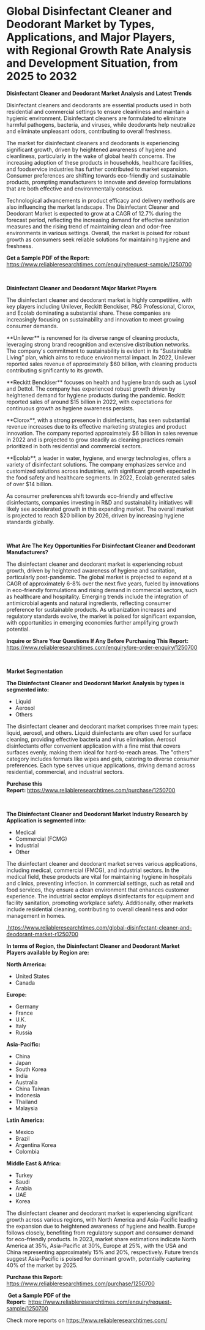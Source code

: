 <p><h1>Global Disinfectant Cleaner and Deodorant Market by Types, Applications, and Major Players, with Regional Growth Rate Analysis and Development Situation, from 2025 to 2032</h1></p><p><strong>Disinfectant Cleaner and Deodorant Market Analysis and Latest Trends</strong></p>
<p><p>Disinfectant cleaners and deodorants are essential products used in both residential and commercial settings to ensure cleanliness and maintain a hygienic environment. Disinfectant cleaners are formulated to eliminate harmful pathogens, bacteria, and viruses, while deodorants help neutralize and eliminate unpleasant odors, contributing to overall freshness.</p><p>The market for disinfectant cleaners and deodorants is experiencing significant growth, driven by heightened awareness of hygiene and cleanliness, particularly in the wake of global health concerns. The increasing adoption of these products in households, healthcare facilities, and foodservice industries has further contributed to market expansion. Consumer preferences are shifting towards eco-friendly and sustainable products, prompting manufacturers to innovate and develop formulations that are both effective and environmentally conscious.</p><p>Technological advancements in product efficacy and delivery methods are also influencing the market landscape. The Disinfectant Cleaner and Deodorant Market is expected to grow at a CAGR of 12.7% during the forecast period, reflecting the increasing demand for effective sanitation measures and the rising trend of maintaining clean and odor-free environments in various settings. Overall, the market is poised for robust growth as consumers seek reliable solutions for maintaining hygiene and freshness.</p></p>
<p><strong>Get a Sample PDF of the Report:&nbsp;</strong> <a href="https://www.reliableresearchtimes.com/enquiry/request-sample/1250700?utm_campaign=3219&utm_medium=2&utm_source=Github&utm_content=ia&utm_term=29032025&utm_id=disinfectant-cleaner-and-deodorant">https://www.reliableresearchtimes.com/enquiry/request-sample/1250700</a></p>
<p>&nbsp;</p>
<p><strong>Disinfectant Cleaner and Deodorant Major Market Players</strong></p>
<p><p>The disinfectant cleaner and deodorant market is highly competitive, with key players including Unilever, Reckitt Benckiser, P&G Professional, Clorox, and Ecolab dominating a substantial share. These companies are increasingly focusing on sustainability and innovation to meet growing consumer demands.</p><p>**Unilever** is renowned for its diverse range of cleaning products, leveraging strong brand recognition and extensive distribution networks. The company's commitment to sustainability is evident in its “Sustainable Living” plan, which aims to reduce environmental impact. In 2022, Unilever reported sales revenue of approximately $60 billion, with cleaning products contributing significantly to its growth.</p><p>**Reckitt Benckiser** focuses on health and hygiene brands such as Lysol and Dettol. The company has experienced robust growth driven by heightened demand for hygiene products during the pandemic. Reckitt reported sales of around $15 billion in 2022, with expectations for continuous growth as hygiene awareness persists.</p><p>**Clorox**, with a strong presence in disinfectants, has seen substantial revenue increases due to its effective marketing strategies and product innovation. The company reported approximately $6 billion in sales revenue in 2022 and is projected to grow steadily as cleaning practices remain prioritized in both residential and commercial sectors.</p><p>**Ecolab**, a leader in water, hygiene, and energy technologies, offers a variety of disinfectant solutions. The company emphasizes service and customized solutions across industries, with significant growth expected in the food safety and healthcare segments. In 2022, Ecolab generated sales of over $14 billion.</p><p>As consumer preferences shift towards eco-friendly and effective disinfectants, companies investing in R&D and sustainability initiatives will likely see accelerated growth in this expanding market. The overall market is projected to reach $20 billion by 2026, driven by increasing hygiene standards globally.</p></p>
<p>&nbsp;</p>
<p><strong>What Are The Key Opportunities For Disinfectant Cleaner and Deodorant Manufacturers?</strong></p>
<p><p>The disinfectant cleaner and deodorant market is experiencing robust growth, driven by heightened awareness of hygiene and sanitation, particularly post-pandemic. The global market is projected to expand at a CAGR of approximately 6-8% over the next five years, fueled by innovations in eco-friendly formulations and rising demand in commercial sectors, such as healthcare and hospitality. Emerging trends include the integration of antimicrobial agents and natural ingredients, reflecting consumer preference for sustainable products. As urbanization increases and regulatory standards evolve, the market is poised for significant expansion, with opportunities in emerging economies further amplifying growth potential.</p></p>
<p><strong>Inquire or Share Your Questions If Any Before Purchasing This Report:</strong> <a href="https://www.reliableresearchtimes.com/enquiry/pre-order-enquiry/1250700?utm_campaign=3219&utm_medium=2&utm_source=Github&utm_content=ia&utm_term=29032025&utm_id=disinfectant-cleaner-and-deodorant">https://www.reliableresearchtimes.com/enquiry/pre-order-enquiry/1250700</a></p>
<p>&nbsp;</p>
<p><strong>Market Segmentation</strong></p>
<p><strong>The Disinfectant Cleaner and Deodorant Market Analysis by types is segmented into:</strong></p>
<p><ul><li>Liquid</li><li>Aerosol</li><li>Others</li></ul></p>
<p><p>The disinfectant cleaner and deodorant market comprises three main types: liquid, aerosol, and others. Liquid disinfectants are often used for surface cleaning, providing effective bacteria and virus elimination. Aerosol disinfectants offer convenient application with a fine mist that covers surfaces evenly, making them ideal for hard-to-reach areas. The "others" category includes formats like wipes and gels, catering to diverse consumer preferences. Each type serves unique applications, driving demand across residential, commercial, and industrial sectors.</p></p>
<p><strong>Purchase this Report:&nbsp;</strong><a href="https://www.reliableresearchtimes.com/purchase/1250700?utm_campaign=3219&utm_medium=2&utm_source=Github&utm_content=ia&utm_term=29032025&utm_id=disinfectant-cleaner-and-deodorant">https://www.reliableresearchtimes.com/purchase/1250700</a></p>
<p>&nbsp;</p>
<p><strong>The Disinfectant Cleaner and Deodorant Market Industry Research by Application is segmented into:</strong></p>
<p><ul><li>Medical</li><li>Commercial (FCMG)</li><li>Industrial</li><li>Other</li></ul></p>
<p><p>The disinfectant cleaner and deodorant market serves various applications, including medical, commercial (FMCG), and industrial sectors. In the medical field, these products are vital for maintaining hygiene in hospitals and clinics, preventing infection. In commercial settings, such as retail and food services, they ensure a clean environment that enhances customer experience. The industrial sector employs disinfectants for equipment and facility sanitation, promoting workplace safety. Additionally, other markets include residential cleaning, contributing to overall cleanliness and odor management in homes.</p></p>
<p><a href="https://www.reliableresearchtimes.com/global-disinfectant-cleaner-and-deodorant-market-r1250700?utm_campaign=3219&utm_medium=2&utm_source=Github&utm_content=ia&utm_term=29032025&utm_id=disinfectant-cleaner-and-deodorant">&nbsp;https://www.reliableresearchtimes.com/global-disinfectant-cleaner-and-deodorant-market-r1250700</a></p>
<p><strong>In terms of Region, the Disinfectant Cleaner and Deodorant Market Players available by Region are:</strong></p>
<p>
    <p> <strong> North America: </strong>
        <ul>
            <li>United States</li>
            <li>Canada</li>
        </ul>
        </p> 
    <p> <strong> Europe: </strong>
        <ul>
            <li>Germany</li>
            <li>France</li>
            <li>U.K.</li>
            <li>Italy</li>
            <li>Russia</li>
        </ul>
        </p> 
    <p> <strong> Asia-Pacific: </strong>
        <ul>
            <li>China</li>
            <li>Japan</li>
            <li>South Korea</li>
            <li>India</li>
            <li>Australia</li>
            <li>China Taiwan</li>
            <li>Indonesia</li>
            <li>Thailand</li>
            <li>Malaysia</li>
        </ul>
        </p> 
    <p> <strong> Latin America: </strong>
        <ul>
            <li>Mexico</li>
            <li>Brazil</li>
            <li>Argentina Korea</li>
            <li>Colombia</li>
        </ul>
        </p> 
    <p> <strong> Middle East & Africa: </strong>
        <ul>
            <li>Turkey</li>
            <li>Saudi</li>
            <li>Arabia</li>
            <li>UAE</li>
            <li>Korea</li>
        </ul>
    </p>
    </p>
<p><p>The disinfectant cleaner and deodorant market is experiencing significant growth across various regions, with North America and Asia-Pacific leading the expansion due to heightened awareness of hygiene and health. Europe follows closely, benefiting from regulatory support and consumer demand for eco-friendly products. In 2023, market share estimations indicate North America at 35%, Asia-Pacific at 30%, Europe at 25%, with the USA and China representing approximately 15% and 20%, respectively. Future trends suggest Asia-Pacific is poised for dominant growth, potentially capturing 40% of the market by 2025.</p></p>
<p><strong>Purchase this Report: </strong><a href="https://www.reliableresearchtimes.com/purchase/1250700?utm_campaign=3219&utm_medium=2&utm_source=Github&utm_content=ia&utm_term=29032025&utm_id=disinfectant-cleaner-and-deodorant">https://www.reliableresearchtimes.com/purchase/1250700</a></p>
<p>&nbsp;<strong>Get a Sample PDF of the Report:&nbsp;&nbsp;</strong><a href="https://www.reliableresearchtimes.com/enquiry/request-sample/1250700?utm_campaign=3219&utm_medium=2&utm_source=Github&utm_content=ia&utm_term=29032025&utm_id=disinfectant-cleaner-and-deodorant">https://www.reliableresearchtimes.com/enquiry/request-sample/1250700</a></p>
<p><strong></strong></p>
<p>Check more reports on <a href="https://www.reliableresearchtimes.com/?utm_campaign=3219&utm_medium=2&utm_source=Github&utm_content=ia&utm_term=29032025&utm_id=disinfectant-cleaner-and-deodorant">https://www.reliableresearchtimes.com/</a></p>